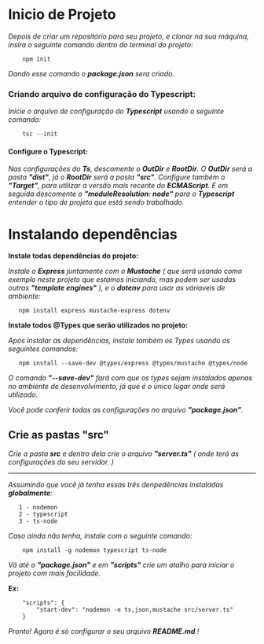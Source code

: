 # Inicio de Projeto
*Depois de criar um repositório para seu projeto, e clonar na sua máquina, insira o seguinte comando dentro do terminal do projeto:*
```
    npm init
```
*Dando esse comando o **package.json** sera criado.*

### Criando arquivo de configuração do Typescript:

*Inicie o arquivo de configuração do **Typescript** usando o seguinte comando:*

```
    tsc --init
```

#### Configure o Typescript:

*Nas configurações do **Ts**, descomente o **OutDir** e **RootDir**. O **OutDir** será a pasta **"dist"**, já o **RootDir** será a pasta **"src"**. Configure também o **"Target"**, para utilizar a versão mais recente do **ECMAScript**. E em seguida descomente o **"moduleResolution: node"** para o **Typescript** entender o tipo de projeto que está sendo trabalhado.*

# Instalando dependências

 **Instale todas dependências do projeto:**

 *Instale o **Express** juntamente com o **Mustache** ( que será usando como exemplo neste projeto que estamos iniciando, mas podem ser usadas outras **"template engines"** ), e o **dotenv** para usar as váriaveis de ambiente:*

 ```
    npm install express mustache-express dotenv
 ```

 **Instale todos @Types que serão utilizados no projeto:**

 *Após instalar as dependências, instale também os *Types* usando os seguintes comandos:*

 ```
    npm install --save-dev @types/express @types/mustache @types/node
 ```

 *O comando **"--save-dev"** fará com que os types sejam instalados apenas no ambiente de desenvolvimento, já que é o único lugar onde será utilizado.*

 *Você pode conferir todas as configurações no arquivo **"package.json"**.*

 ## Crie as pastas "src"

 *Crie a pasta **src** e dentro dela crie o arquivo **"server.ts"** ( onde terá as configurações do seu servidor. )*

---
 *Assumindo que você já tenha essas três denpedências instaladas **globalmente**:*
 ```
    1 - nodemon
    2 - typescript
    3 - ts-node
 ```

*Caso ainda não tenha, instale com o seguinte comando:*

```
    npm install -g nodemon typescript ts-node
```

*Vá até o **"package.json"** e em **"scripts"** crie um atalho para iniciar o projeto com mais facilidade.*

**Ex:**
```
    "scripts": {
        "start-dev": "nodemon -e ts,json,mustache src/server.ts"
    }
```

*Pronto! Agora é só configurar o seu arquivo **README.md** !*